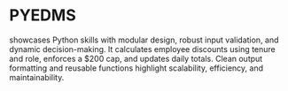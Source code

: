 # PYEDMS
showcases Python skills with modular design, robust input validation, and dynamic decision-making. It calculates employee discounts using tenure and role, enforces a $200 cap, and updates daily totals. Clean output formatting and reusable functions highlight scalability, efficiency, and maintainability.
